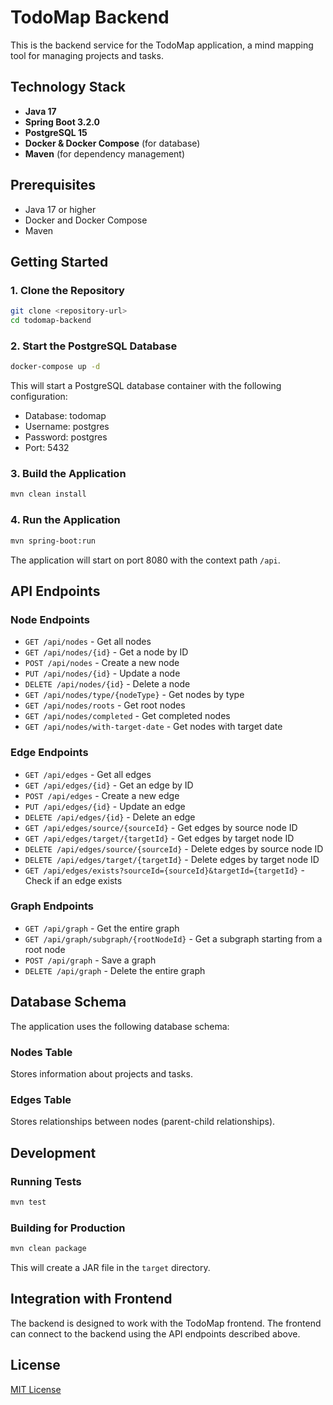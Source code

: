 # TodoMap Backend

This is the backend service for the TodoMap application, a mind mapping tool for managing projects and tasks.

## Technology Stack

- **Java 17**
- **Spring Boot 3.2.0**
- **PostgreSQL 15**
- **Docker & Docker Compose** (for database)
- **Maven** (for dependency management)

## Prerequisites

- Java 17 or higher
- Docker and Docker Compose
- Maven

## Getting Started

### 1. Clone the Repository

```bash
git clone <repository-url>
cd todomap-backend
```

### 2. Start the PostgreSQL Database

```bash
docker-compose up -d
```

This will start a PostgreSQL database container with the following configuration:
- Database: todomap
- Username: postgres
- Password: postgres
- Port: 5432

### 3. Build the Application

```bash
mvn clean install
```

### 4. Run the Application

```bash
mvn spring-boot:run
```

The application will start on port 8080 with the context path `/api`.

## API Endpoints

### Node Endpoints

- `GET /api/nodes` - Get all nodes
- `GET /api/nodes/{id}` - Get a node by ID
- `POST /api/nodes` - Create a new node
- `PUT /api/nodes/{id}` - Update a node
- `DELETE /api/nodes/{id}` - Delete a node
- `GET /api/nodes/type/{nodeType}` - Get nodes by type
- `GET /api/nodes/roots` - Get root nodes
- `GET /api/nodes/completed` - Get completed nodes
- `GET /api/nodes/with-target-date` - Get nodes with target date

### Edge Endpoints

- `GET /api/edges` - Get all edges
- `GET /api/edges/{id}` - Get an edge by ID
- `POST /api/edges` - Create a new edge
- `PUT /api/edges/{id}` - Update an edge
- `DELETE /api/edges/{id}` - Delete an edge
- `GET /api/edges/source/{sourceId}` - Get edges by source node ID
- `GET /api/edges/target/{targetId}` - Get edges by target node ID
- `DELETE /api/edges/source/{sourceId}` - Delete edges by source node ID
- `DELETE /api/edges/target/{targetId}` - Delete edges by target node ID
- `GET /api/edges/exists?sourceId={sourceId}&targetId={targetId}` - Check if an edge exists

### Graph Endpoints

- `GET /api/graph` - Get the entire graph
- `GET /api/graph/subgraph/{rootNodeId}` - Get a subgraph starting from a root node
- `POST /api/graph` - Save a graph
- `DELETE /api/graph` - Delete the entire graph

## Database Schema

The application uses the following database schema:

### Nodes Table

Stores information about projects and tasks.

### Edges Table

Stores relationships between nodes (parent-child relationships).

## Development

### Running Tests

```bash
mvn test
```

### Building for Production

```bash
mvn clean package
```

This will create a JAR file in the `target` directory.

## Integration with Frontend

The backend is designed to work with the TodoMap frontend. The frontend can connect to the backend using the API endpoints described above.

## License

[MIT License](LICENSE)
